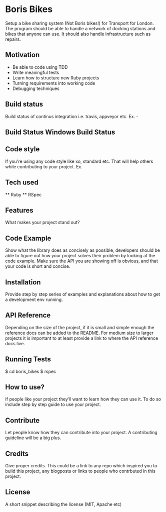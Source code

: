 # Boris Bikes

Setup a bike sharing system (Not Boris bikes!) for Transport for London. The program should be able to handle a network of docking stations and bikes that anyone can use. It should also handle infrastructure such as repairs.

## Motivation

* Be able to code using TDD
* Write meaningful tests
* Learn how to structure new Ruby projects
* Turning requirements into working code
* Debugging techniques

## Build status
Build status of continus integration i.e. travis, appveyor etc. Ex. -

## Build Status Windows Build Status

## Code style
If you're using any code style like xo, standard etc. That will help others while contributing to your project. Ex. 

## Tech used

** Ruby
** RSpec

## Features
What makes your project stand out?

## Code Example
Show what the library does as concisely as possible, developers should be able to figure out how your project solves their problem by looking at the code example. Make sure the API you are showing off is obvious, and that your code is short and concise.

## Installation
Provide step by step series of examples and explanations about how to get a development env running.

## API Reference
Depending on the size of the project, if it is small and simple enough the reference docs can be added to the README. For medium size to larger projects it is important to at least provide a link to where the API reference docs live.

## Running Tests

$ cd boris_bikes
$ rspec

## How to use?

If people like your project they’ll want to learn how they can use it. To do so include step by step guide to use your project.

## Contribute

Let people know how they can contribute into your project. A contributing guideline will be a big plus.

## Credits

Give proper credits. This could be a link to any repo which inspired you to build this project, any blogposts or links to people who contrbuted in this project.

## License

A short snippet describing the license (MIT, Apache etc)
